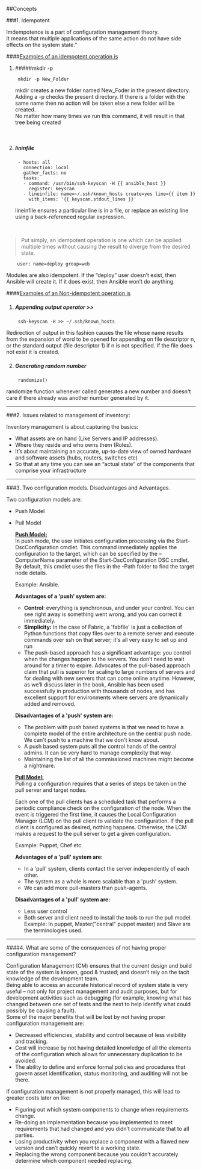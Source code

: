 ##Concepts

###1. Idempotent

Imdempotence is a part of configuration management theory.<br> It means that multiple applications of the same action do not have side effects on the system state." <br>

####<u>Examples of an idempotent operation is </u>

1. #####mkdir -p 

		mkdir -p New_Folder


	mkdir creates a new folder named New_Foder in the present directory. Adding a -p checks the present directory. If there is a folder with the same name then no action will be taken else a new folder will be created. <br>No matter how many times we run this command, it will result in that tree being created
<br>

2. ##### lininfile


		- hosts: all
		  connection: local
		  gather_facts: no
		  tasks:
		  - command: /usr/bin/ssh-keyscan -H {{ ansible_host }}
		    register: keyscan
		  - lineinfile: name=~/.ssh/known_hosts create=yes line={{ item }}
		    with_items: '{{ keyscan.stdout_lines }}'
				

	lineinfile ensures a particular line is in a file, or replace an existing line using a back-referenced regular expression.
<br>

> Put simply, an idempotent operation is one which can be applied multiple times without causing the result to diverge from the desired state.
		
		user: name=deploy group=web
Modules are also idempotent. If the “deploy” user doesn’t exist, then Ansible will create
it. If it does exist, then Ansible won’t do anything.

####<u>Examples of an Non-idempotent operation is </u>

1. ##### Appending output operator >> 

		ssh-keyscan -H >> ~/.ssh/known_hosts

Redirection of output in this fashion causes the file whose name results from the expansion of word to be opened  for  appending  on  file  descriptor  n, or the standard output (file descriptor 1) if n is not specified.  If the file does not exist it is created.

2. ##### Generating random number
		randomize()
randomize function whenever called generates a new number and doesn't care if there already was another number generated by it.

<hr>
###2. Issues related to management of inventory:

Inventory management is about capturing the basics:

* What assets are on hand (Like Servers and IP addresses).
* Where they reside and who owns them (Roles).
* It’s about maintaining an accurate, up-to-date view of owned hardware and software assets (hubs, routers, switches etc)
* So that at any time you can see an “actual state” of the components that comprise your infrastructure

<hr>
###3. Two configuration models. Disadvantages and Advantages.

Two configuration models are: 

* Push Model
* Pull Model


	<strong><u>Push Model:</u>	</strong> <br>
	In push mode, the user initiates configuration processing via the Start-DscConfiguration cmdlet. This command immediately applies the configuration to the target, which can be specified by the –ComputerName parameter of the Start-DscConfiguration DSC cmdlet. By default, this cmdlet uses the files in the -Path folder to find the target node details.

	Example: Ansible.
	
	<strong>Advantages of a 'push' system are:</strong><br>
	* <b>Control</b>: everything is synchronous, and under your control. You can see right away is something went wrong, and you can correct it immediately.
	* <b>Simplicity:</b> in the case of Fabric, a 'fabfile' is just a collection of Python functions that copy files over to a remote server and execute commands over ssh on that server; it's all very easy to set up and run
	* The push-based approach has a significant advantage: you control when the changes happen to the servers. You don’t need to wait around for a timer to expire. Advocates of the pull-based approach claim that pull is superior for scaling to large numbers of servers and for dealing with new servers that can come online anytime. However, as we’ll discuss later in the book, Ansible has been used successfully in production with thousands of nodes, and has excellent support for environments where servers are dynamically added and removed.
	
	<strong>Disadvantages of a 'push' system are:</strong><br>
	
	* The problem with push based systems is that we need to have a complete model of the entire architecture on the central push node. We can't push to a machine that we don't know about.
	* A push based system puts all the control hands of the central admins. It can be very hard to manage complexity that way.
	* Maintaining the list of all the commissioned machines might become a nightmare.

	<strong><u>Pull Model:</u></strong><br>
	Pulling a configuration requires that a series of steps be taken on the pull server and target nodes. 

	Each one of the pull clients has a scheduled task that performs a periodic compliance check on the configuration of the node. When the event is triggered the first time, it causes the Local Configuration Manager (LCM) on the pull client to validate the configuration. If the pull client is configured as desired, nothing happens. Otherwise, the LCM makes a request to the pull server to get a given configuration.

	Example: Puppet, Chef etc.
	
	<strong>Advantages of a 'pull' system are:</strong><br>

	* In a 'pull' system, clients contact the server independently of each other.
	* The system as a whole is more scalable than a 'push' system.
	* We can add more pull-masters than push-agents.

	<strong>Disadvantages of a 'pull' system are:</strong><br>
	
	* Less user control
	* Both server and client need to install the tools to run the pull model. <br>Example: In puppet, Master("central" puppet master) and Slave are the terminologies used.

	
<hr>

####4. What are some of the consquences of not having proper configuration management?
	
Configuration Management (CM) ensures that the current design and build state of the system is known, good & trusted; and doesn’t rely on the tacit knowledge of the development team.<br>
Being able to access an accurate historical record of system state is very useful – not only for project management and audit purposes, but for development activities such as debugging (for example, knowing what has changed between one set of tests and the next to help identify what could possibly be causing a fault).<br>
Some of the major benefits that will be lost by not having proper configuration management are:

* Decreased efficiencies, stability and control because of less visibility and tracking.
* Cost will increase by not having detailed knowledge of all the elements of the configuration which allows for unnecessary duplication to be avoided.
* The ability to define and enforce formal policies and procedures that govern asset identification, status monitoring, and auditing will not be there.

If configuration management is not properly managed, this will lead to greater costs later on like:

* Figuring out which system components to change when requirements change.
* Re-doing an implementation because you implemented to meet requirements that had changed and you didn’t communicate that to all parties.
* Losing productivity when you replace a component with a flawed new version and can’t quickly revert to a working state.
* Replacing the wrong component because you couldn’t accurately determine which component needed replacing.
